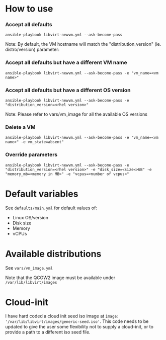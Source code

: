# How to use

### Accept all defaults

```
ansible-playbook libvirt-newvm.yml --ask-become-pass
```

Note: By default, the VM hostname will match the "distribution_version" (ie. distro/version) parameter:

### Accept all defaults but have a different VM name

```
ansible-playbook libvirt-newvm.yml --ask-become-pass -e "vm_name=<vm name>"
```

### Accept all defaults but have a different OS version

```
ansible-playbook libvirt-newvm.yml --ask-become-pass -e "distribution_version=<rhel version>"
```

Note: Please refer to vars/vm_image for all the available OS versions

### Delete a VM

```
ansible-playbook libvirt-newvm.yml --ask-become-pass -e "vm_name=<vm name>" -e vm_state=absent"
```

### Override parameters

```
ansible-playbook libvirt-newvm.yml --ask-become-pass -e "distribution_version=<rhel version>" -e "disk_size=<size<>GB" -e "memory_mb=<memory in MB>" -e "vcpus=<number of vcpus>"
```
# Default variables

See `defaults/main.yml` for default values of:
- Linux OS/version
- Disk size
- Memory
- vCPUs

# Available distributions

See `vars/vm_image.yml`

Note that the QCOW2 image must be available under `/var/lib/libvirt/images`

# Cloud-init

I have hard coded a cloud init seed iso image at `image: '/var/lib/libvirt/images/generic-seed.iso'`. This code needs to be updated to give the user some flexibility not to supply a cloud-init, or to provide a path to a different iso seed file.
